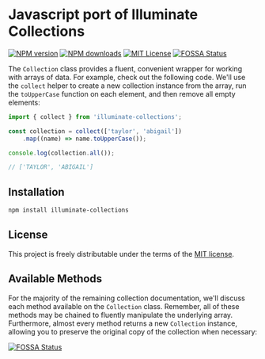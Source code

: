 # Javascript port of Illuminate Collections

[![NPM version][npm-version-image]][npm-url]
[![NPM downloads][npm-downloads-image]][npm-downloads-url]
[![MIT License][license-image]][license-url]
[![FOSSA Status][fossa-badge-image]][fossa-badge-url]

The `Collection` class provides a fluent, convenient wrapper for working with arrays of data. For example, check out the following code. We'll use the `collect` helper to create a new collection instance from the array, run the `toUpperCase` function on each element, and then remove all empty elements:

```javascript
import { collect } from 'illuminate-collections';

const collection = collect(['taylor', 'abigail'])
    .map((name) => name.toUpperCase());

console.log(collection.all());

// ['TAYLOR', 'ABIGAIL']
```

## Installation



```bash
npm install illuminate-collections
```

## License

This project is freely distributable under the terms of the [MIT license][license-url].

## Available Methods

For the majority of the remaining collection documentation, we'll discuss each method available on the `Collection` class. Remember, all of these methods may be chained to fluently manipulate the underlying array. Furthermore, almost every method returns a new `Collection` instance, allowing you to preserve the original copy of the collection when necessary:

[![FOSSA Status][fossa-large-image]][fossa-large-url]

[license-image]: https://img.shields.io/badge/license-MIT-blue.svg?style=flat
[license-url]: LICENSE

[npm-url]: https://npmjs.org/package/illuminate-collections
[npm-version-image]: https://img.shields.io/npm/v/illuminate-collections.svg?style=flat

[npm-downloads-image]: https://img.shields.io/npm/dm/illuminate-collections.svg?style=flat
[npm-downloads-url]: https://npmcharts.com/compare/illuminate-collections?minimal=true

[fossa-badge-image]: https://app.fossa.io/api/projects/git%2Bhttps%3A%2F%2Fgithub.com%2Frashid2538%2Fcollections.svg?type=shield
[fossa-badge-url]: https://app.fossa.io/projects/git%2Bhttps%3A%2F%2Fgithub.com%2Frashid2538%2Fcollections?ref=badge_shield

[fossa-large-image]: https://app.fossa.io/api/projects/git%2Bhttps%3A%2F%2Fgithub.com%2Frashid2538%2Fcollections.svg?type=large
[fossa-large-url]: https://app.fossa.io/projects/git%2Bhttps%3A%2F%2Fgithub.com%2Frashid2538%2Fcollections?ref=badge_large